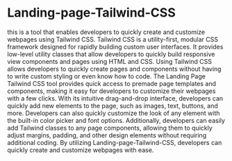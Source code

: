 # Landing-page-Tailwind-CSS
this is a tool that enables developers to quickly create and customize webpages using Tailwind CSS. Tailwind CSS is a utility-first, modular CSS framework designed for rapidly building custom user interfaces. It provides low-level utility classes that allow developers to quickly build responsive view components and pages using HTML and CSS. Using Tailwind CSS allows developers to quickly create pages and components without having to write custom styling or even know how to code. The Landing Page Tailwind CSS tool provides quick access to premade page templates and components, making it easy for developers to customize their webpages with a few clicks. With its intuitive drag-and-drop interface, developers can quickly add new elements to the page, such as images, text, buttons, and more. Developers can also quickly customize the look of any element with the built-in color picker and font options. Additionally, developers can easily add Tailwind classes to any page components, allowing them to quickly adjust margins, padding, and other design elements without requiring additional coding. By utilizing Landing-page-Tailwind-CSS, developers can quickly create and customize webpages with ease.
